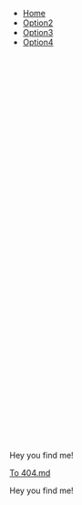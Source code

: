 <link rel="stylesheet" type="text/css" href="style/style1.css">
<script src="https://kit.fontawesome.com/f46a3c561e.js" crossorigin="anonymous"></script>

<nav class="sticky">
   <ul class="menubar">
      <li class="menubar active"><a href="https://mananoy.github.io"><i class="fas fa-home"></i>Home</a></li>
      <li class="menubar"><a href="https://mananoy.github.io/pages/404"><i class="fas fa-house-user"></i>Option2</a></li>
      <li class="menubar"><a href="https://mananoy.github.io/pages/404"><i class="fas fa-archive"></i>Option3</a></li>
      <li class="menubar"><a href="https://mananoy.github.io/pages/404"><i class="fas fa-address-card"></i>Option4</a></li>
   </ul>
</nav>

<br/>
<br/>
<br/>
<br/>
<br/>
<br/>
<br/>
<br/>
<br/>
<br/>
<br/>
<br/>
<br/>
<br/>
<br/>
<br/>
<br/>
<br/>
<br/>
<br/>
<br/>
<br/>
<br/>
<br/>
<br/>
<br/>
<br/>
<br/>
<br/>
<br/>
<br/>
<br/>
<br/>
<br/>
<br/>
<br/>
<br/>
<br/>
<br/>
<br/>

<p title="Oh~ You even hover on me~~"> Hey you find me! </p>

[To 404.md](https://mananoy.github.io/pages/404)

<p title="Oh~ You even hover on me~~"> Hey you find me! </p>



